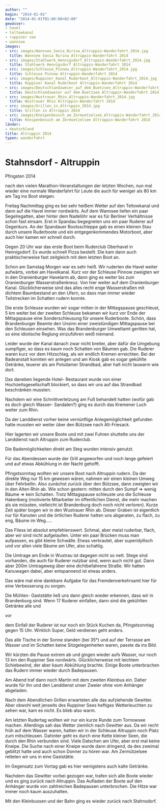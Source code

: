 ```yaml
---
author: ""
begin: "2014-01-01"
date: "2014-01-01T01:00:00+02:00"
gewässer:
- havel
- teltowkanal
- ruppiner see
- wannsee
images:
- src: images/Wannsee_Sonia_Nirina_Altruppin-Wanderfahrt_2014.jpg
  title: Wannsee Sonia Nirina Altruppin-Wanderfahrt 2014
- src: images/Stahlwerk_Hennigsdorf_Altruppin-Wanderfahrt_2014.jpg
  title: Stahlwerk Hennigsdorf Altruppin-Wanderfahrt 2014
- src: images/Schleuse_Pinnow_Altruppin-Wanderfahrt_2014.jpg
  title: Schleuse Pinnow Altruppin-Wanderfahrt 2014
- src: images/Ruppiner_Kanal_Ruderboot_Altruppin-Wanderfahrt_2014.jpg
  title: Ruppiner Kanal Ruderboot Altruppin-Wanderfahrt 2014
- src: images/Deutschlandzweier_auf_dem_Buetzsee_Altruppin-Wanderfahrt_2014.jpg
  title: Deutschlandzweier auf dem Buetzsee Altruppin-Wanderfahrt 2014
- src: images/Wustrauer_Rhin_Altruppin-Wanderfahrt_2014.jpg
  title: Wustrauer Rhin Altruppin-Wanderfahrt 2014
- src: images/Grillen_in_Altruppin_2014.jpg
  title: Grillen in Altruppin 2014
- src: images/Kneipenbesuch_am_Zermuetzelsee_Altruppin-Wanderfahrt_2014.jpg
  title: Kneipenbesuch am Zermuetzelsee Altruppin-Wanderfahrt 2014
länder: 
- deutschland
title: Altruppin 2014
typen: wanderfahrt
---
```



# Stahnsdorf - Altruppin


Pfingsten 2014

nach den vielen Marathon-Veranstaltungen der letzten Wochen, nun mal wieder eine normale Wanderfahrt für Leute die auch für weniger als 80 km am Tag ins Boot steigen.

Freitag Nachmittag ging es bei sehr heißem Wetter auf den Teltowkanal und dann auf die Havel immer nordwärts. Auf dem Wannsee liefen ein paar Segelregatten, aber hinter dem Nadelöhr war es für Berliner Verhältnisse schon fast einsam. Erst in Spandau begegneten uns ein paar Ruderer auf Gegenkurs. An der Spandauer Bootsschleppe gab es einen kleinen Stau durch unsere Ruderboote und ein entgegenkommendes Motorboot, aber auch hier kamen wir schnell durch.

Gegen 20 Uhr war das erste Boot beim Ruderclub Oberhavel in Hennigsdorf. Es wurde schnell Pizza bestellt. Die kam dann auch praktischerweise fast zeitgleich mit dem letzten Boot an.

Schon am Samstag Morgen war es sehr heiß. Wir ruderten die Havel weiter aufwärts, vorbei am Havelkanal. Kurz vor der Schleuse Pinnow zweigten wir in den Oranienburger Havelarm ab, dann ging es weiter bis zum Oranienburger Wasserstraßenkreuz. Von hier weiter auf dem Oranienburger Kanal. Glücklicherweise sind das alles recht enge Wasserstraßen mit dichtem Baumbestand an den Ufern, so dass man immer wieder Teilstrecken im Schatten rudern konnte.

Die erste Schleuse wurden wir sogar mitten in der Mittagspause geschleust, 5 km weiter bei der zweiten Schleuse bekamen wir kurz vor Ende der Mittagspause eine Sonderschleusung für unsere Ruderboote. Schön, dass Brandenburger Beamte den Unsinn einer zweistündigen Mittagspause bei den Schleusen einsehen. Was das Brandenburger Umweltamt geritten hat, so eine idiotische Reglung einzuführen weiß niemand.

Leider wurde der Kanal danach zwar nicht breiter, aber dafür die Umgebung sumpfiger, so dass es kaum noch Schatten von Bäumen gab. Die Ruderer waren kurz vor dem Hitzschlag, als wir endlich Kremen erreichten. Bei der Badeanstalt konnten wir anlegen und am Kiosk gab es sogar gekühlte Getränke, teuerer als am Potsdamer Strandbad, aber halt nicht lauwarm wie dort.

Das daneben liegende Hotel- Restaurant wurde von einer Hochzeitsgesellschaft blockiert, so dass wir uns auf das Strandbad beschränken mussten.

Nachdem wir eine Schnittverletzung am Fuß behandelt hatten (wofür gab es doch gleich Wasser- Sandalen?) ging es durch das Kremener Luch weiter zum Rhin.

Da der Landdienst vorher keine vernünftige Anlegemöglichkeit gefunden hatte mussten wir weiter über den Bützsee nach Alt-Friesack.

Hier lagerten wir unsere Boote und mit zwei Fuhren shuttelte uns der Landdienst nach Altruppin zum Ruderclub.

Die Bademöglichkeiten direkt am Steg wurden intensiv genutzt.

Für das Abendessen wurde der Grill angeworfen und noch lange gefeiert und auf etwas Abkühlung in der Nacht gehofft.

Pfingstsonntag wollten wir unsere Boot nach Altruppin rudern. Da der direkte Weg nur 15 km gewesen wären, nahmen wir einen kleinen Umweg über Fehrbellin. Also zunächst zurück über den Bützsee, dann zweigten wir in den Alten Rhin ab. Wie schon gestern: mitten durch den Sumpf => wenig Bäume => kein Schatten. Trotz Mittagspause schleuste uns die Schleuse Hakenberg (motivierte Mitarbeiter im öffentlichen Dienst, die mehr machen als sie müssten, vielleicht ist Brandenburg doch noch nicht verloren). Kurze Zeit später bogen wir in den Wustrauer Rhin ab. Dieser Graben ist eigentlich nur für Kanuten und die örtlichen Ruderer hatten uns abgeraten, zu flach, zu eng, Bäume im Weg.....

Das Fliess ist absolut empfehlenswert. Schmal, aber meist ruderbar, flach, aber wir sind nicht aufgelaufen. Unter ein paar Brücken muss man aufpassen, es gibt kleine Schwälle. Etwas verkrautet, aber superidyllisch und vor allen viele Bäume am Ufer, also schattig.

Die Umtrage am Ende in Wustrau ist dagegen nicht so nett. Stege sind vorhanden, die auch für Ruderer nutzbar sind, wenn auch nicht gut. Dann aber 200m Umtrageweg über eine dichtbefahrene Straße. Wir hatten Kanuwagen dabei, aber entspannend ist etwas anders.

Das wäre mal eine dankbare Aufgabe für das Fremdenverkehrsamt hier für eine Verbesserung zu sorgen.

Die Mühlen- Gaststätte ließ uns dann gleich wieder erkennen, dass wir in Brandenburg sind. Wenn 17 Ruderer einfallen, dann sind die gekühlten Getränke alle und

vor

dem Einfall der Ruderer ist nur noch ein Stück Kuchen da, Pfingstsonntag gegen 15 Uhr. Wirklich Super, Geld verdienen geht anders.

Das alle Tische in der Sonne standen (bei 35°) und auf der Terrasse am Wasser und im Schatten keine Sitzgelegenheiten waren, passte da ins Bild.

Wir kürzten die Pause extrem ab und gingen wieder aufs Wasser, nur noch 13 km den Ruppiner See nordwärts. Glücklicherweise mit leichtem Schiebewind, der aber kaum Abkühlung brachte. Einige Boote unterbrachen das Rudern immer wieder durch Badepausen.

Am Abend traf dann noch Martin mit dem zweiten Kleinbus ein. Daher wurde für ihn und den Landdienst unser Zweier ohne vom Anhänger abgeladen.

Nach dem Abendlichen Grillen erwarteten alle das aufziehende Gewitter. Aber obwohl weit jenseits des Ruppiner Sees heftiges Wetterleuchten zu sehen war, kam es nicht. Es blieb also warm.

Am letzten Rudertag wollten wir nur ein kurze Runde zum Tornowsee machen. Allerdings sah das Wetter ziemlich nach Gewitter aus. Da wir recht früh auf dem Wasser waren, hatten wir in der Schleuse Altruppin noch Platz zum mitschleusen. Dahinter geht es durch eine Kette kleiner Seen, die durch den Rhin verbunden sind. Viele Datschen am Ufer, aber erst mal keine Kneipe. Die Suche nach einer Kneipe wurde dann dringend, da des zweimal geblitzt hatte und auch schon Donner zu hören war. Am Zermützelsee retteten wir uns in eine Gaststätte.

Im Gegensatz zum Vortag gab es hier wenigstens auch kalte Getränke.

Nachdem das Gewitter vorbei gezogen war, trafen sich alle Boote wieder und es ging zurück nach Altruppin. Das Aufladen der Boote auf den Anhänger wurde von zahlreichen Badepausen unterbrochen. Die Hitze war immer noch kaum auszuhalten.

Mit den Kleinbussen und der Bahn ging es wieder zurück nach Stahnsdorf.
